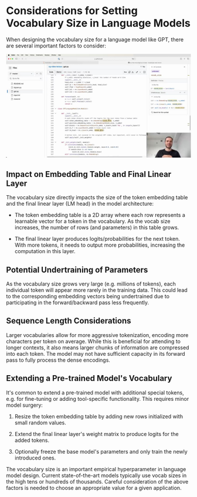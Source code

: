 #  Considerations for Setting Vocabulary Size in Language Models

When designing the vocabulary size for a language model like GPT, there are several important factors to consider:

<img src="06387.jpg"/>

## Impact on Embedding Table and Final Linear Layer

The vocabulary size directly impacts the size of the token embedding table and the final linear layer (LM head) in the model architecture:

- The token embedding table is a 2D array where each row represents a learnable vector for a token in the vocabulary. As the vocab size increases, the number of rows (and parameters) in this table grows.

- The final linear layer produces logits/probabilities for the next token. With more tokens, it needs to output more probabilities, increasing the computation in this layer.

## Potential Undertraining of Parameters

As the vocabulary size grows very large (e.g. millions of tokens), each individual token will appear more rarely in the training data. This could lead to the corresponding embedding vectors being undertrained due to participating in the forward/backward pass less frequently.

## Sequence Length Considerations  

Larger vocabularies allow for more aggressive tokenization, encoding more characters per token on average. While this is beneficial for attending to longer contexts, it also means larger chunks of information are compressed into each token. The model may not have sufficient capacity in its forward pass to fully process the dense encodings.

## Extending a Pre-trained Model's Vocabulary

It's common to extend a pre-trained model with additional special tokens, e.g. for fine-tuning or adding tool-specific functionality. This requires minor model surgery:

1. Resize the token embedding table by adding new rows initialized with small random values.

2. Extend the final linear layer's weight matrix to produce logits for the added tokens. 

3. Optionally freeze the base model's parameters and only train the newly introduced ones.

The vocabulary size is an important empirical hyperparameter in language model design. Current state-of-the-art models typically use vocab sizes in the high tens or hundreds of thousands. Careful consideration of the above factors is needed to choose an appropriate value for a given application.